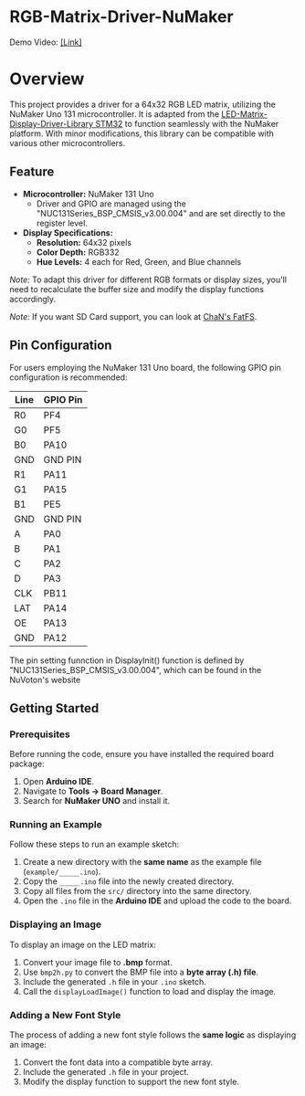 # RGB-Matrix-Driver-NuMaker

Demo Video: [[Link]](https://www.youtube.com/watch?v=Rvaf9_4eRo0)

# Overview

This project provides a driver for a 64x32 RGB LED matrix, utilizing the NuMaker Uno 131 microcontroller. It is adapted from the [LED-Matrix-Display-Driver-Library STM32](https://github.com/OptoLAB/LED-Matrix-Display-Driver-STM32) to function seamlessly with the NuMaker platform. With minor modifications, this library can be compatible with various other microcontrollers.

## Feature

- **Microcontroller:** NuMaker 131 Uno
  - Driver and GPIO are managed using the "NUC131Series_BSP_CMSIS_v3.00.004" and are set directly to the register level.
- **Display Specifications:**
  - **Resolution:** 64x32 pixels
  - **Color Depth:** RGB332
  - **Hue Levels:** 4 each for Red, Green, and Blue channels

*Note:* To adapt this driver for different RGB formats or display sizes, you'll need to recalculate the buffer size and modify the display functions accordingly.

*Note:* If you want SD Card support, you can look at [ChaN's FatFS](http://elm-chan.org/fsw/ff/00index_e.html).

## Pin Configuration

For users employing the NuMaker 131 Uno board, the following GPIO pin configuration is recommended:

| Line | GPIO Pin |
| ---- | -------- |
| R0   | PF4      |
| G0   | PF5      |
| B0   | PA10     |
| GND  | GND PIN  |
| R1   | PA11     |
| G1   | PA15     |
| B1   | PE5      |
| GND  | GND PIN  |
| A    | PA0      |
| B    | PA1      |
| C    | PA2      |
| D    | PA3      |
| CLK  | PB11     |
| LAT  | PA14     |
| OE   | PA13     |
| GND  | PA12     |

The pin setting funnction in DisplayInit() function is defined by "NUC131Series_BSP_CMSIS_v3.00.004",  which can be found in the NuVoton's website

## Getting Started

### Prerequisites

Before running the code, ensure you have installed the required board package:

1. Open **Arduino IDE**.
2. Navigate to **Tools → Board Manager**.
3. Search for **NuMaker UNO** and install it.

### Running an Example

Follow these steps to run an example sketch:

1. Create a new directory with the **same name** as the example file (`example/_____.ino`).
2. Copy the `_____.ino` file into the newly created directory.
3. Copy all files from the `src/` directory into the same directory.
4. Open the `.ino` file in the **Arduino IDE** and upload the code to the board.

### Displaying an Image

To display an image on the LED matrix:

1. Convert your image file to **.bmp** format.
2. Use `bmp2h.py` to convert the BMP file into a **byte array (.h) file**.
3. Include the generated `.h` file in your `.ino` sketch.
4. Call the `displayLoadImage()` function to load and display the image.

### Adding a New Font Style

The process of adding a new font style follows the **same logic** as displaying an image:

1. Convert the font data into a compatible byte array.
2. Include the generated `.h` file in your project.
3. Modify the display function to support the new font style.
